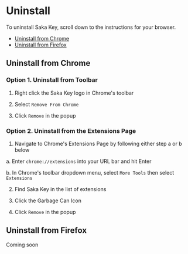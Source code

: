 # Uninstall

To uninstall Saka Key, scroll down to the instructions for your browser.

* [Uninstall from Chrome](#Chrome)
* [Uninstall from Firefox](#Firefox)

## Uninstall from Chrome

### Option 1. Uninstall from Toolbar

1. Right click the Saka Key logo in Chrome's toolbar

2. Select `Remove From Chrome`

3. Click `Remove` in the popup

### Option 2. Uninstall from the Extensions Page

1. Navigate to Chrome's Extensions Page by following either step a or b below

  a. Enter `chrome://extensions` into your URL bar and hit Enter
  
  b. In Chrome's toolbar dropdown menu, select `More Tools` then select `Extensions`

2. Find Saka Key in the list of extensions

3. Click the Garbage Can Icon

4. Click `Remove` in the popup

## Uninstall from Firefox

Coming soon